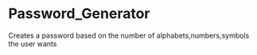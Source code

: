 # Password_Generator
 Creates a password based on the number of alphabets,numbers,symbols the user wants
